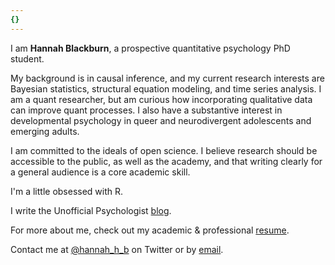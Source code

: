 ```yaml
---
{}
---
```


I am **Hannah Blackburn**, a prospective quantitative psychology PhD student.

My background is in causal inference, and my current research interests are Bayesian statistics, structural equation modeling, and time series analysis. I am a quant researcher, but am curious how incorporating qualitative data can improve quant processes. I also have a substantive interest in developmental psychology in queer and neurodivergent adolescents and emerging adults.

I am committed to the ideals of open science. I believe research should be accessible to the public, as well as the academy, and that writing clearly for a general audience is a core academic skill. 

I'm a little obsessed with R.

I write the Unofficial Psychologist [blog].

For more about me, check out my academic & professional [resume].

Contact me at [@hannah_h_b] on Twitter or by [email].



[blog]: /blog
[resume]: https://demo.nurlan.co/hugo-vitae/
[@hannah_h_b]: https://twitter.com/hannah_h_b
[email]: mailto:unofficialpsychologist@gmail.com
